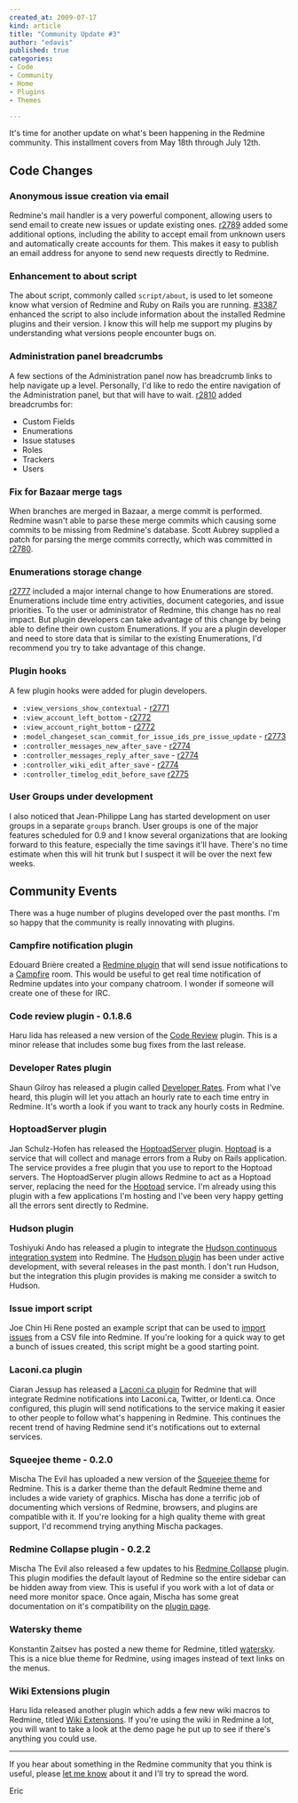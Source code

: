 ```yaml
---
created_at: 2009-07-17
kind: article
title: "Community Update #3"
author: "edavis"
published: true
categories:
- Code
- Community
- Home
- Plugins
- Themes

---
```


 
It's time for another update on what's been happening in the Redmine community.  This installment covers from May 18th through July 12th.

## Code Changes

### Anonymous issue creation via email

Redmine's mail handler is a very powerful component, allowing users to send email to create new issues or update existing ones.  [r2789][] added some additional options, including the ability to accept email from unknown users and automatically create accounts for them.  This makes it easy to publish an email address for anyone to send new requests directly to Redmine.

### Enhancement to about script

The about script, commonly called `script/about`, is used to let someone know what version of Redmine and Ruby on Rails you are running.  [#3387][] enhanced the script to also include information about the installed Redmine plugins and their version.  I know this will help me support my plugins by understanding what versions people encounter bugs on.

### Administration panel breadcrumbs

A few sections of the Administration panel now has breadcrumb links to help navigate up a level.  Personally, I'd like to redo the entire navigation of the Administration panel, but that will have to wait. [r2810][] added breadcrumbs for:

* Custom Fields 
* Enumerations
* Issue statuses
* Roles
* Trackers
* Users

### Fix for Bazaar merge tags

When branches are merged in Bazaar, a merge commit is performed.  Redmine wasn't able to parse these merge commits which causing some commits to be missing from Redmine's database.  Scott Aubrey supplied a patch for parsing the merge commits correctly, which was committed in [r2780][].

### Enumerations storage change

[r2777][] included a major internal change to how Enumerations are stored.  Enumerations include time entry activities, document categories, and issue priorities.  To the user or administrator of Redmine, this change has no real impact.  But plugin developers can take advantage of this change by being able to define their own custom Enumerations.  If you are a plugin developer and need to store data that is similar to the existing Enumerations, I'd recommend you try to take advantage of this change.

### Plugin hooks

A few plugin hooks were added for plugin developers.

* `:view_versions_show_contextual` - [r2771][]
* `:view_account_left_bottom` - [r2772][]
* `:view_account_right_bottom` - [r2772][]
* `:model_changeset_scan_commit_for_issue_ids_pre_issue_update` - [r2773][]
* `:controller_messages_new_after_save` - [r2774][]
* `:controller_messages_reply_after_save` - [r2774][]
* `:controller_wiki_edit_after_save` - [r2774][]
* `:controller_timelog_edit_before_save` [r2775][]

### User Groups under development

I also noticed that Jean-Philippe Lang has started development on user groups in a separate `groups` branch.  User groups is one of the major features scheduled for 0.9 and I know several organizations that are looking forward to this feature, especially the time savings it'll have.  There's no time estimate when this will hit trunk but I suspect it will be over the next few weeks.

## Community Events

There was a huge number of plugins developed over the past months.  I'm so happy that the community is really innovating with plugins.

### Campfire notification plugin

Edouard Brière created a [Redmine plugin][campfire_plugin] that will send issue notifications to a [Campfire][] room.  This would be useful to get real time notification of Redmine updates into your company chatroom.  I wonder if someone will create one of these for IRC.

[campfire_plugin]: http://www.redmine.org/boards/3/topics/6215

### Code review plugin - 0.1.8.6

Haru Iida has released a new version of the [Code Review][code_review] plugin.  This is a minor release that includes some bug fixes from the last release.

[code_review]: http://www.redmine.org/boards/3/topics/5878

### Developer Rates plugin

Shaun Gilroy has released a plugin called [Developer Rates][dev_rates].  From what I've heard, this plugin will let you attach an hourly rate to each time entry in Redmine.  It's worth a look if you want to track any hourly costs in Redmine.

[dev_rates]: http://www.redmine.org/boards/3/topics/6449

### HoptoadServer plugin

Jan Schulz-Hofen has released the [HoptoadServer][hoptoad_server] plugin.  [Hoptoad][] is a service that will collect and manage errors from a Ruby on Rails application.  The service provides a free plugin that you use to report to the Hoptoad servers.  The HoptoadServer plugin allows Redmine to act as a Hoptoad server, replacing the need for the [Hoptoad][] service.  I'm already using this plugin with a few applications I'm hosting and I've been very happy getting all the errors sent directly to Redmine.

[hoptoad_server]: http://www.redmine.org/boards/3/topics/7231
[hoptoad]: http://hoptoadapp.com/welcome

### Hudson plugin

Toshiyuki Ando has released a plugin to integrate the [Hudson continuous integration system][hudson] into Redmine.  The [Hudson plugin][hudson_plugin] has been under active development, with several releases in the past month.  I don't run Hudson, but the integration this plugin provides is making me consider a switch to Hudson.

[hudson_plugin]: http://www.redmine.org/boards/3/topics/6650
[hudson]: http://wiki.hudson-ci.org/display/HUDSON/Meet+Hudson

### Issue import script

Joe Chin Hi Rene posted an example script that can be used to [import issues][issue_import] from a CSV file into Redmine.  If you're looking for a quick way to get a bunch of issues created, this script might be a good starting point.

[issue_import]: http://www.redmine.org/boards/2/topics/7073

### Laconi.ca plugin

Ciaran Jessup has released a [Laconi.ca plugin][] for Redmine that will integrate Redmine notifications into Laconi.ca, Twitter, or Identi.ca.  Once configured, this plugin will send notifications to the service making it easier to other people to follow what's happening in Redmine.  This continues the recent trend of having Redmine send it's notifications out to external services.

[Laconi.ca plugin]: http://www.redmine.org/boards/3/topics/7117

### Squeejee theme - 0.2.0

Mischa The Evil has uploaded a new version of the [Squeejee theme][squeejee] for Redmine.  This is a darker theme than the default Redmine theme and includes a wide variety of graphics.  Mischa has done a terrific job of documenting which versions of Redmine, browsers, and plugins are compatible with it.  If you're looking for a high quality theme with great support, I'd recommend trying anything Mischa packages.

[squeejee]: http://www.redmine.org/boards/3/topics/6343

### Redmine Collapse plugin - 0.2.2

Mischa The Evil also released a few updates to his [Redmine Collapse][collapse] plugin.  This plugin modifies the default layout of Redmine so the entire sidebar can be hidden away from view.  This is useful if you work with a lot of data or need more monitor space.  Once again, Mischa has some great documentation on it's compatibility on the [plugin page](http://www.redmine.org/wiki/redmine/PluginCollapse).

[collapse]: http://www.redmine.org/boards/3/topics/6737

### Watersky theme

Konstantin Zaitsev has posted a new theme for Redmine, titled [watersky][].  This is a nice blue theme for Redmine, using images instead of text links on the menus.

[watersky]: http://www.redmine.org/boards/1/topics/6716

### Wiki Extensions plugin

Haru Iida released another plugin which adds a few new wiki macros to Redmine, titled [Wiki Extensions][wiki_extensions].  If you're using the wiki in Redmine a lot, you will want to take a look at the demo page he put up to see if there's anything you could use.

[wiki_extensions]: http://www.redmine.org/boards/3/topics/7130

---

If you hear about something in the Redmine community that you think is useful, please [let me know][new post] about it and I'll try to spread the word.

Eric

[new post]: https://projects.littlestreamsoftware.com/projects/redmine-blog/issues/new

[r2789]: http://www.redmine.org/projects/redmine/repository/revisions/2789
[r2810]: http://www.redmine.org/projects/redmine/repository/revisions/2810
[r2780]: http://www.redmine.org/projects/redmine/repository/revisions/2780
[r2771]: http://www.redmine.org/projects/redmine/repository/revisions/2771
[r2772]: http://www.redmine.org/projects/redmine/repository/revisions/2772
[r2773]: http://www.redmine.org/projects/redmine/repository/revisions/2773
[r2774]: http://www.redmine.org/projects/redmine/repository/revisions/2774
[r2775]: http://www.redmine.org/projects/redmine/repository/revisions/2775
[r2777]: http://www.redmine.org/projects/redmine/repository/revisions/2777

[#3387]: http://www.redmine.org/issues/3387

[Campfire]: http://campfirenow.com/
[Hoptoad]: http://hoptoadapp.com/

